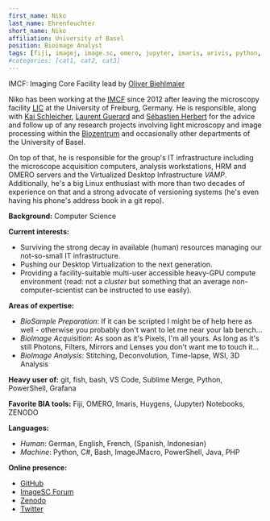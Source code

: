 ```yaml
---
first_name: Niko
last_name: Ehrenfeuchter
short_name: Niko
affiliation: University of Basel
position: Bioimage Analyst
tags: [fiji, imagej, image.sc, omero, jupyter, imaris, arivis, python, git]
#categories: [cat1, cat2, cat3]
---
```


IMCF: Imaging Core Facility lead by [Oliver Biehlmaier](/members/oliver.biehlmaier/)

Niko has been working at the [IMCF](https://biozentrum.unibas.ch/imcf) since 2012 after
leaving the microscopy facility [LIC](https://miap.eu/miap-unit/life-imaging-center/) at
the University of Freiburg, Germany. He is responsible, along with [Kai
Schleicher](/members/kai.schleicher/), [Laurent Guerard](/members/laurent.guerard/) and
[Sébastien Herbert](/members/sebastien.herbert/) for the advice and follow up of any
research projects involving light microscopy and image processing within the
[Biozentrum](https://biozentrum.unibas.ch/) and occasionally other departments of the
University of Basel.

On top of that, he is responsible for the group's IT infrastructure including the
microscope acquisition computers, analysis workstations, HRM and OMERO servers and the
Virtualized Desktop Infrastructure *VAMP*. Additionally, he's a big Linux enthusiast
with more than two decades of experience on that and a strong advocate of versioning
systems (he's even having his phone's address book in a git repo).

**Background:** Computer Science

**Current interests:**

- Surviving the strong decay in available (human) resources managing our not-so-small IT
  infrastructure.
- Pushing our Desktop Virtualization to the next generation.
- Providing a facility-suitable multi-user accessible heavy-GPU compute environment
  (read: not a *cluster* but something that an average non-computer-scientist can be
  instructed to use easily).

**Areas of expertise:**

- *BioSample Preparation*: If it can be scripted I might be of help here as well -
  otherwise you probably don't want to let me near your lab bench...
- *BioImage Acquisition*: As soon as it's Pixels, I'm all yours. As long as it's still
  Photons, Filters, Mirrors and Lenses you don't want me to touch it...
- *BioImage Analysis*: Stitching, Deconvolution, Time-lapse, WSI, 3D Analysis

**Heavy user of:** git, fish, bash, VS Code, Sublime Merge, Python, PowerShell, Grafana

**Favorite BIA tools:** Fiji, OMERO, Imaris, Huygens, (Jupyter) Notebooks, ZENODO

**Languages:**

- *Human*: German, English, French, (Spanish, Indonesian)
- *Machine*: Python, C#, Bash, ImageJMacro, PowerShell, Java, PHP

**Online presence:**

- [GitHub](https://github.com/ehrenfeu)
- [ImageSC Forum](https://forum.image.sc/u/ehrenfeu/activity)
- [Zenodo](https://zenodo.org/search?page=1&size=20&q=Niko%20Ehrenfeuchter)
- [Twitter](https://twitter.com/ehrenfeu)

